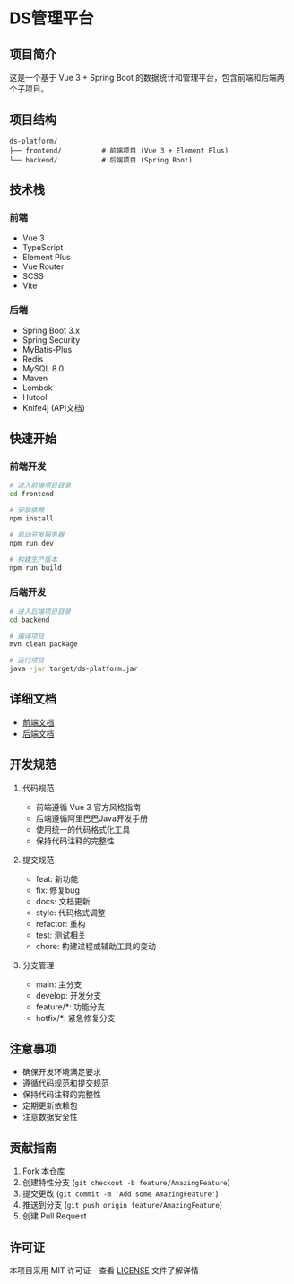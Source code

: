 # DS管理平台

## 项目简介
这是一个基于 Vue 3 + Spring Boot 的数据统计和管理平台，包含前端和后端两个子项目。

## 项目结构
```
ds-platform/
├── frontend/          # 前端项目 (Vue 3 + Element Plus)
└── backend/           # 后端项目 (Spring Boot)
```

## 技术栈
### 前端
- Vue 3
- TypeScript
- Element Plus
- Vue Router
- SCSS
- Vite

### 后端
- Spring Boot 3.x
- Spring Security
- MyBatis-Plus
- Redis
- MySQL 8.0
- Maven
- Lombok
- Hutool
- Knife4j (API文档)

## 快速开始

### 前端开发
```bash
# 进入前端项目目录
cd frontend

# 安装依赖
npm install

# 启动开发服务器
npm run dev

# 构建生产版本
npm run build
```

### 后端开发
```bash
# 进入后端项目目录
cd backend

# 编译项目
mvn clean package

# 运行项目
java -jar target/ds-platform.jar
```

## 详细文档
- [前端文档](frontend/README.md)
- [后端文档](backend/README.md)

## 开发规范
1. 代码规范
   - 前端遵循 Vue 3 官方风格指南
   - 后端遵循阿里巴巴Java开发手册
   - 使用统一的代码格式化工具
   - 保持代码注释的完整性

2. 提交规范
   - feat: 新功能
   - fix: 修复bug
   - docs: 文档更新
   - style: 代码格式调整
   - refactor: 重构
   - test: 测试相关
   - chore: 构建过程或辅助工具的变动

3. 分支管理
   - main: 主分支
   - develop: 开发分支
   - feature/*: 功能分支
   - hotfix/*: 紧急修复分支

## 注意事项
- 确保开发环境满足要求
- 遵循代码规范和提交规范
- 保持代码注释的完整性
- 定期更新依赖包
- 注意数据安全性

## 贡献指南
1. Fork 本仓库
2. 创建特性分支 (`git checkout -b feature/AmazingFeature`)
3. 提交更改 (`git commit -m 'Add some AmazingFeature'`)
4. 推送到分支 (`git push origin feature/AmazingFeature`)
5. 创建 Pull Request

## 许可证
本项目采用 MIT 许可证 - 查看 [LICENSE](LICENSE) 文件了解详情